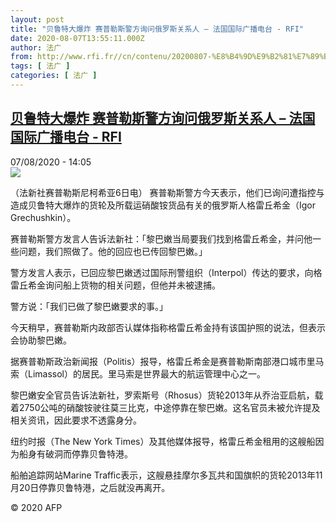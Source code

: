 ```yaml
---
layout: post
title: "贝鲁特大爆炸 赛普勒斯警方询问俄罗斯关系人 – 法国国际广播电台 - RFI"
date: 2020-08-07T13:55:11.000Z
author: 法广
from: http://www.rfi.fr//cn/contenu/20200807-%E8%B4%9D%E9%B2%81%E7%89%B9%E5%A4%A7%E7%88%86%E7%82%B8-%E8%B5%9B%E6%99%AE%E5%8B%92%E6%96%AF%E8%AD%A6%E6%96%B9%E8%AF%A2%E9%97%AE%E4%BF%84%E7%BD%97%E6%96%AF%E5%85%B3%E7%B3%BB%E4%BA%BA
tags: [ 法广 ]
categories: [ 法广 ]
---
```

<!--1596808511000-->
[贝鲁特大爆炸 赛普勒斯警方询问俄罗斯关系人 – 法国国际广播电台 - RFI](http://www.rfi.fr//cn/contenu/20200807-%E8%B4%9D%E9%B2%81%E7%89%B9%E5%A4%A7%E7%88%86%E7%82%B8-%E8%B5%9B%E6%99%AE%E5%8B%92%E6%96%AF%E8%AD%A6%E6%96%B9%E8%AF%A2%E9%97%AE%E4%BF%84%E7%BD%97%E6%96%AF%E5%85%B3%E7%B3%BB%E4%BA%BA)
------

<div>
<div>07/08/2020 - 14:05</div><img src="https://s.rfi.fr/media/display/6a415278-d8ab-11ea-8a7a-005056a964fe/w:310/p:16x9/int0015b.200807200502.jpg"><div class="t-content__body u-clearfix"><div class="m-interstitial"></div><p>（法新社赛普勒斯尼柯希亚6日电）    赛普勒斯警方今天表示，他们已询问遭指控与造成贝鲁特大爆炸的货轮及所载运硝酸铵货品有关的俄罗斯人格雷丘希金（Igor Grechushkin）。</p><p>    赛普勒斯警方发言人告诉法新社：「黎巴嫩当局要我们找到格雷丘希金，并问他一些问题，我们照做了。他的回应也已传回黎巴嫩。」</p><p>    警方发言人表示，已回应黎巴嫩透过国际刑警组织（Interpol）传达的要求，向格雷丘希金询问船上货物的相关问题，但他并未被逮捕。</p><p>    警方说：「我们已做了黎巴嫩要求的事。」</p><p>    今天稍早，赛普勒斯内政部否认媒体指称格雷丘希金持有该国护照的说法，但表示会协助黎巴嫩。</p><p>    据赛普勒斯政治新闻报（Politis）报导，格雷丘希金是赛普勒斯南部港口城市里马索（Limassol）的居民。里马索是世界最大的航运管理中心之一。</p><p>    黎巴嫩安全官员告诉法新社，罗索斯号（Rhosus）货轮2013年从乔治亚启航，载着2750公吨的硝酸铵驶往莫三比克，中途停靠在黎巴嫩。这名官员未被允许提及相关资讯，因此要求不透露身分。</p><p>    纽约时报（The New York Times）及其他媒体报导，格雷丘希金租用的这艘船因为船身有破洞而停靠贝鲁特港。</p><p>    船舶追踪网站Marine Traffic表示，这艘悬挂摩尔多瓦共和国旗帜的货轮2013年11月20日停靠贝鲁特港，之后就没再离开。</p><p class="t-copyright">© 2020 AFP</p>        </div>
</div>
